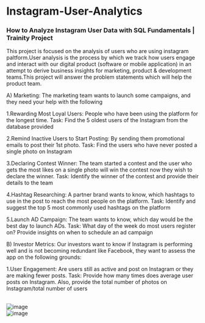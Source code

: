 # Instagram-User-Analytics
### How to Analyze Instagram User Data with SQL Fundamentals | Trainity Project

This project is focused on the analysis of users who are using instagram paltform.User analysis is the process by which we track how users engage and interact with our digital product (software or mobile application) in an attempt to derive business insights for marketing, product & development teams.This project will answer the problem statements which will help the product team.

A) Marketing: The marketing team wants to launch some campaigns, and they need your help with the following

1.Rewarding Most Loyal Users: People who have been using the platform for the longest time. Task: Find the 5 oldest users of the Instagram from the database provided

2.Remind Inactive Users to Start Posting: By sending them promotional emails to post their 1st photo. Task: Find the users who have never posted a single photo on Instagram

3.Declaring Contest Winner: The team started a contest and the user who gets the most likes on a single photo will win the contest now they wish to declare the winner. Task: Identify the winner of the contest and provide their details to the team

4.Hashtag Researching: A partner brand wants to know, which hashtags to use in the post to reach the most people on the platform. Task: Identify and suggest the top 5 most commonly used hashtags on the platform

5.Launch AD Campaign: The team wants to know, which day would be the best day to launch ADs. Task: What day of the week do most users register on? Provide insights on when to schedule an ad campaign

B) Investor Metrics: Our investors want to know if Instagram is performing well and is not becoming redundant like Facebook, they want to assess the app on the following grounds:

1.User Engagement: Are users still as active and post on Instagram or they are making fewer posts. Task: Provide how many times does average user posts on Instagram. Also, provide the total number of photos on Instagram/total number of users
<br><br>

![image](https://github.com/sudhansuku/Instagram-User-Analytics/assets/107266430/55916c81-ac68-467a-a623-09be2b864a54)<br>
![image](https://github.com/sudhansuku/Instagram-User-Analytics/assets/107266430/abf8be44-f1d3-4475-9a98-6451f49adb6b)<br>


